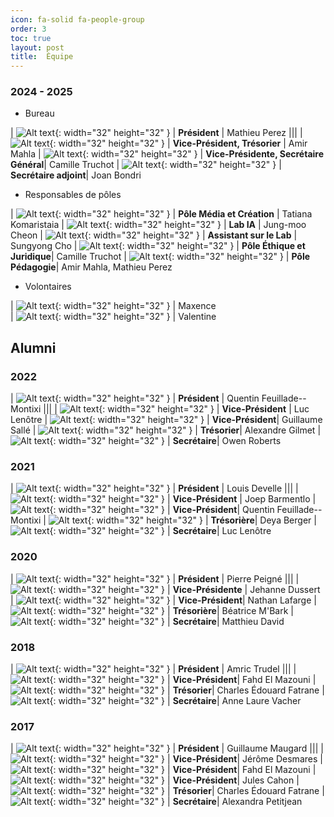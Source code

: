 ```yaml
---
icon: fa-solid fa-people-group
order: 3
toc: true
layout: post
title:  Équipe
---
```


### 2024 - 2025

- Bureau 

| ![Alt text](/assets/img/members/maperez42.png){: width="32" height="32" } | **Président**  | Mathieu Perez |<a href="https://github.com/maperez42" target=_blank><i class="fab fa-github"></i></a>|<a href="mailto:mathieu.perez@42ai.fr,president@42ai.fr"><i class="fas fa-envelope"></i></a>|<a href="https://www.linkedin.com/in/mathieujperez/" target=_blank><i class="fab fa-linkedin"></i></a>
| ![Alt text](/assets/img/members/empty_photo.png){: width="32" height="32" } |  **Vice-Président, Trésorier** | Amir Mahla
| ![Alt text](/assets/img/members/empty_photo.png){: width="32" height="32" } | **Vice-Présidente, Secrétaire Général**| Camille Truchot 
| ![Alt text](/assets/img/members/empty_photo.png){: width="32" height="32" } | **Secrétaire adjoint**| Joan Bondri

- Responsables de pôles

| ![Alt text](/assets/img/members/empty_photo.png){: width="32" height="32" } | **Pôle Média et Création** | Tatiana Komaristaia
| ![Alt text](/assets/img/members/empty_photo.png){: width="32" height="32" } | **Lab IA** | Jung-moo Cheon
| ![Alt text](/assets/img/members/empty_photo.png){: width="32" height="32" } | **Assistant sur le Lab** | Sungyong Cho
| ![Alt text](/assets/img/members/empty_photo.png){: width="32" height="32" } | **Pôle Éthique et Juridique**| Camille Truchot
| ![Alt text](/assets/img/members/empty_photo.png){: width="32" height="32" } | **Pôle Pédagogie**| Amir Mahla, Mathieu Perez

- Volontaires 

| ![Alt text](/assets/img/members/empty_photo.png){: width="32" height="32" } | Maxence  
| ![Alt text](/assets/img/members/empty_photo.png){: width="32" height="32" } | Valentine

## Alumni 

### 2022 

| ![Alt text](/assets/img/members/empty_photo.png){: width="32" height="32" } | **Président**  | Quentin Feuillade--Montixi |<a href="https://github.com/" target=_blank><i class="fab fa-github"></i></a>|<a href=""><i class="fas fa-envelope"></i></a>|<a href="https://www.linkedin.com/in/" target=_blank><i class="fab fa-linkedin"></i></a>
| ![Alt text](/assets/img/members/empty_photo.png){: width="32" height="32" } |  **Vice-Président** | Luc Lenôtre
| ![Alt text](/assets/img/members/empty_photo.png){: width="32" height="32" } | **Vice-Président**| Guillaume Sallé
| ![Alt text](/assets/img/members/empty_photo.png){: width="32" height="32" } | **Trésorier**| Alexandre Gilmet
| ![Alt text](/assets/img/members/empty_photo.png){: width="32" height="32" } | **Secrétaire**| Owen Roberts


### 2021 

| ![Alt text](/assets/img/members/empty_photo.png){: width="32" height="32" } | **Président**  | Louis Develle |<a href="https://github.com/" target=_blank><i class="fab fa-github"></i></a>|<a href=""><i class="fas fa-envelope"></i></a>|<a href="https://www.linkedin.com/in/" target=_blank><i class="fab fa-linkedin"></i></a>
| ![Alt text](/assets/img/members/empty_photo.png){: width="32" height="32" } |  **Vice-Président** | Joep Barmentlo
| ![Alt text](/assets/img/members/empty_photo.png){: width="32" height="32" } | **Vice-Président**| Quentin Feuillade--Montixi 
| ![Alt text](/assets/img/members/empty_photo.png){: width="32" height="32" } | **Trésorière**| Deya Berger
| ![Alt text](/assets/img/members/empty_photo.png){: width="32" height="32" } | **Secrétaire**| Luc Lenôtre

### 2020 

| ![Alt text](/assets/img/members/empty_photo.png){: width="32" height="32" } | **Président**  | Pierre Peigné |<a href="https://github.com/" target=_blank><i class="fab fa-github"></i></a>|<a href=""><i class="fas fa-envelope"></i></a>|<a href="https://www.linkedin.com/in/" target=_blank><i class="fab fa-linkedin"></i></a>
| ![Alt text](/assets/img/members/empty_photo.png){: width="32" height="32" } |  **Vice-Présidente** | Jehanne Dussert
| ![Alt text](/assets/img/members/empty_photo.png){: width="32" height="32" } | **Vice-Président**| Nathan Lafarge 
| ![Alt text](/assets/img/members/empty_photo.png){: width="32" height="32" } | **Trésorière**| Béatrice M'Bark
| ![Alt text](/assets/img/members/empty_photo.png){: width="32" height="32" } | **Secrétaire**| Matthieu David

### 2018

| ![Alt text](/assets/img/members/empty_photo.png){: width="32" height="32" } | **Président**  | Amric Trudel |<a href="https://github.com/" target=_blank><i class="fab fa-github"></i></a>|<a href=""><i class="fas fa-envelope"></i></a>|<a href="https://www.linkedin.com/in/" target=_blank><i class="fab fa-linkedin"></i></a>
| ![Alt text](/assets/img/members/empty_photo.png){: width="32" height="32" } | **Vice-Président**| Fahd El Mazouni
| ![Alt text](/assets/img/members/empty_photo.png){: width="32" height="32" } | **Trésorier**| Charles Édouard Fatrane
| ![Alt text](/assets/img/members/empty_photo.png){: width="32" height="32" } | **Secrétaire**| Anne Laure Vacher

### 2017

| ![Alt text](/assets/img/members/empty_photo.png){: width="32" height="32" } | **Président**  | Guillaume Maugard |<a href="https://github.com/" target=_blank><i class="fab fa-github"></i></a>|<a href=""><i class="fas fa-envelope"></i></a>|<a href="https://www.linkedin.com/in/" target=_blank><i class="fab fa-linkedin"></i></a>
| ![Alt text](/assets/img/members/empty_photo.png){: width="32" height="32" } | **Vice-Président**| Jérôme Desmares
| ![Alt text](/assets/img/members/empty_photo.png){: width="32" height="32" } | **Vice-Président**| Fahd El Mazouni
| ![Alt text](/assets/img/members/empty_photo.png){: width="32" height="32" } | **Vice-Président**| Jules Cahon
| ![Alt text](/assets/img/members/empty_photo.png){: width="32" height="32" } | **Trésorier**| Charles Édouard Fatrane
| ![Alt text](/assets/img/members/empty_photo.png){: width="32" height="32" } | **Secrétaire**| Alexandra Petitjean
